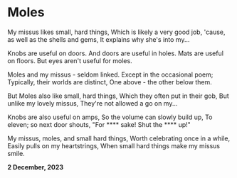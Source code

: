 # Moles

My missus likes small, hard things,
Which is likely a very good job,
'cause, as well as the shells and gems,
It explains why she's into my...

Knobs are useful on doors.
And doors are useful in holes.
Mats are useful on floors.
But eyes aren't useful for moles.

Moles and my missus - seldom linked.
Except in the occasional poem;
Typically, their worlds are distinct,
One above - the other below them.

But Moles also like small, hard things,
Which they often put in their gob,
But unlike my lovely missus,
They're not allowed a go on my...

Knobs are also useful on amps,
So the volume can slowly build up,
To eleven; so next door shouts,
"For **** sake! Shut the **** up!"

My missus, moles, and small hard things,
Worth celebrating once in a while,
Easily pulls on my heartstrings,
When small hard things make my missus smile.

**2 December, 2023**

&nbsp;
